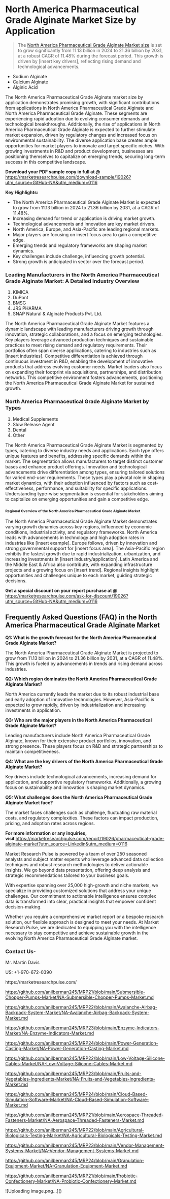 <h1>North America Pharmaceutical Grade Alginate Market&nbsp;Size by Application</h1><blockquote><p>The <a href="https://marketresearchpulse.com/download-sample/19026?utm_source=GitHub-NA&amp;utm_medium=0116">North America Pharmaceutical Grade Alginate Market size</a> is set to grow significantly from 11.13 billion in 2024 to 21.36 billion by 2031, at a robust CAGR of 11.48% during the forecast period. This growth is driven by [insert key drivers], reflecting rising demand and technological advancements.</p></blockquote><ul><li>Sodium Alginate<li> Calcium Alginate<li> Alginic Acid</li></ul><p>The North America Pharmaceutical Grade Alginate market size by application demonstrates promising growth, with significant contributions from applications in North America Pharmaceutical Grade Alginate and North America Pharmaceutical Grade Alginate. These segments are experiencing rapid adoption due to evolving consumer demands and technological breakthroughs. Additionally, the rise of applications in North America Pharmaceutical Grade Alginate is expected to further stimulate market expansion, driven by regulatory changes and increased focus on environmental sustainability. The diverse application base creates ample opportunities for market players to innovate and target specific niches. With growing investments in R&D and product development, businesses are positioning themselves to capitalize on emerging trends, securing long-term success in this competitive landscape.</p><p><strong>Download your PDF sample copy in full at @ </strong><a href="https://marketresearchpulse.com/download-sample/19026?utm_source=GitHub-NA&amp;utm_medium=0116">https://marketresearchpulse.com/download-sample/19026?utm_source=GitHub-NA&amp;utm_medium=0116</a></p><p><strong>Key Highlights: </strong></p><ul><li>The North America Pharmaceutical Grade Alginate Market is expected to grow from 11.13 billion in 2024 to 21.36 billion by 2031, at a CAGR of 11.48%.</li><li>Increasing demand for trend or application is driving market growth.</li><li>Technological advancements and innovation are key market drivers.</li><li>North America, Europe, and Asia-Pacific are leading regional markets.</li><li>Major players are focusing on insert focus area to gain a competitive edge.</li><li>Emerging trends and regulatory frameworks are shaping market dynamics.</li><li>Key challenges include challenge, influencing growth potential.</li><li>Strong growth is anticipated in sector over the forecast period.</li></ul><h3>Leading Manufacturers in the North America Pharmaceutical Grade Alginate Market: A Detailed Industry Overview</h3><ol><li>KIMICA</li><li>DuPont</li><li>BMSG</li><li>JRS PHARMA</li><li>SNAP Natural & Alginate Products Pvt. Ltd.</li></ol><div class="flex max-w-full flex-col flex-grow"><div class="min-h-8 text-message flex w-full flex-col items-end gap-2 whitespace-normal break-words [.text-message+&amp;]:mt-5" dir="auto" data-message-author-role="assistant" data-message-id="fd8432e4-4910-450d-b182-61b7bfb0a01f" data-message-model-slug="gpt-4o"><div class="flex w-full flex-col gap-1 empty:hidden first:pt-[3px]"><div class="markdown prose w-full break-words dark:prose-invert light"><p>The North America Pharmaceutical Grade Alginate Market features a dynamic landscape with leading manufacturers driving growth through innovation, strategic collaborations, and a focus on emerging technologies. Key players leverage advanced production techniques and sustainable practices to meet rising demand and regulatory requirements. Their portfolios often span diverse applications, catering to industries such as [insert industries]. Competitive differentiation is achieved through continuous investment in R&amp;D, enabling the development of innovative products that address evolving customer needs. Market leaders also focus on expanding their footprint via acquisitions, partnerships, and distribution networks. This competitive environment fosters advancements, positioning the North America Pharmaceutical Grade Alginate Market for sustained growth.</p></div></div></div></div><h3>North America Pharmaceutical Grade Alginate Market by Types</h3><ol><li>Medical Supplements<li> Slow Release Agent<li> Dental<li> Other</li></ol><div class="flex max-w-full flex-col flex-grow"><div class="min-h-8 text-message flex w-full flex-col items-end gap-2 whitespace-normal break-words [.text-message+&amp;]:mt-5" dir="auto" data-message-author-role="assistant" data-message-id="084470be-0bb7-4664-bddf-5156b4f41249" data-message-model-slug="gpt-4o-mini"><div class="flex w-full flex-col gap-1 empty:hidden first:pt-[3px]"><div class="markdown prose w-full break-words dark:prose-invert light"><p>The North America Pharmaceutical Grade Alginate Market is segmented by types, catering to diverse industry needs and applications. Each type offers unique features and benefits, addressing specific demands within the market. The segmentation allows manufacturers to target distinct customer bases and enhance product offerings. Innovation and technological advancements drive differentiation among types, ensuring tailored solutions for varied end-user requirements. These types play a pivotal role in shaping market dynamics, with their adoption influenced by factors such as cost-effectiveness, performance, and suitability for specific applications. Understanding type-wise segmentation is essential for stakeholders aiming to capitalize on emerging opportunities and gain a competitive edge.</p></div></div></div></div><h3><span style="font-size: 11px;">Regional Overview of the North America Pharmaceutical Grade Alginate Market</span></h3><div class="flex max-w-full flex-col flex-grow"><div class="min-h-8 text-message flex w-full flex-col items-end gap-2 whitespace-normal break-words [.text-message+&amp;]:mt-5" dir="auto" data-message-author-role="assistant" data-message-id="e9038762-ce64-4e30-91c9-9bd413514231" data-message-model-slug="gpt-4o-mini"><div class="flex w-full flex-col gap-1 empty:hidden first:pt-[3px]"><div class="markdown prose w-full break-words dark:prose-invert light"><p>The North America Pharmaceutical Grade Alginate Market demonstrates varying growth dynamics across key regions, influenced by economic conditions, industrial activity, and regulatory frameworks. North America leads with advancements in technology and high adoption rates in industries like [insert example]. Europe follows, driven by innovation and strong governmental support for [insert focus area]. The Asia-Pacific region exhibits the fastest growth due to rapid industrialization, urbanization, and increasing investments in [insert industry/application]. Latin America and the Middle East &amp; Africa also contribute, with expanding infrastructure projects and a growing focus on [insert trend]. Regional insights highlight opportunities and challenges unique to each market, guiding strategic decisions.</p></div></div></div></div><p><strong>Get a special discount on your report purchase at @ </strong><a href="https://marketresearchpulse.com/ask-for-discount/19026?utm_source=GitHub-NA&amp;utm_medium=0116">https://marketresearchpulse.com/ask-for-discount/19026?utm_source=GitHub-NA&amp;utm_medium=0116</a></p><h2>Frequently Asked Questions (FAQ) in the North America Pharmaceutical Grade Alginate Market</h2><p><strong>Q1: What is the growth forecast for the North America Pharmaceutical Grade Alginate Market?</strong></p><p>The North America Pharmaceutical Grade Alginate Market is projected to grow from 11.13 billion in 2024 to 21.36 billion by 2031, at a CAGR of 11.48%. This growth is fueled by advancements in trends and rising demand across industries.</p><p><strong>Q2: Which region dominates the North America Pharmaceutical Grade Alginate Market?</strong></p><p>North America currently leads the market due to its robust industrial base and early adoption of innovative technologies. However, Asia-Pacific is expected to grow rapidly, driven by industrialization and increasing investments in application.</p><p><strong>Q3: Who are the major players in the North America Pharmaceutical Grade Alginate Market?</strong></p><p>Leading manufacturers include North America Pharmaceutical Grade Alginate, known for their extensive product portfolios, innovation, and strong presence. These players focus on R&amp;D and strategic partnerships to maintain competitiveness.</p><p><strong>Q4: What are the key drivers of the North America Pharmaceutical Grade Alginate Market?</strong></p><p>Key drivers include technological advancements, increasing demand for application, and supportive regulatory frameworks. Additionally, a growing focus on sustainability and innovation is shaping market dynamics.</p><p><strong>Q5: What challenges does the North America Pharmaceutical Grade Alginate Market face?</strong></p><p>The market faces challenges such as challenge, fluctuating raw material costs, and regulatory complexities. These factors can impact production, pricing, and adoption rates across regions.</p><p><strong>For more information or any inquiries, visit&nbsp;</strong><a href="https://marketresearchpulse.com/report/19026/pharmaceutical-grade-alginate-market?utm_source=Linkedin&utm_medium=0116">https://marketresearchpulse.com/report/19026/pharmaceutical-grade-alginate-market?utm_source=Linkedin&utm_medium=0116</a></p><p>Market Research Pulse is powered by a team of over 250 seasoned analysts and subject matter experts who leverage advanced data collection techniques and robust research methodologies to deliver actionable insights. We go beyond data presentation, offering deep analysis and strategic recommendations tailored to your business goals.</p><p>With expertise spanning over 25,000 high-growth and niche markets, we specialize in providing customized solutions that address your unique challenges. Our commitment to actionable intelligence ensures complex data is transformed into clear, practical insights that empower confident decision-making.</p><p>Whether you require a comprehensive market report or a bespoke research solution, our flexible approach is designed to meet your needs. At Market Research Pulse, we are dedicated to equipping you with the intelligence necessary to stay competitive and achieve sustainable growth in the evolving North America Pharmaceutical Grade Alginate market.</p><h3><strong>Contact Us-</strong></h3><p>Mr. Martin Davis</p><p>US: +1-970-672-0390</p><p>https://marketresearchpulse.com/</p><p><a href="https://github.com/anilberman245/MRP21/blob/main/Submersible-Chopper-Pumps-Market/NA-Submersible-Chopper-Pumps-Market.md">https://github.com/anilberman245/MRP21/blob/main/Submersible-Chopper-Pumps-Market/NA-Submersible-Chopper-Pumps-Market.md</a></p><p><a href="https://github.com/anilberman245/MRP22/blob/main/Avalanche-Airbag-Backpack-System-Market/NA-Avalanche-Airbag-Backpack-System-Market.md">https://github.com/anilberman245/MRP22/blob/main/Avalanche-Airbag-Backpack-System-Market/NA-Avalanche-Airbag-Backpack-System-Market.md</a></p><p><a href="https://github.com/anilberman245/MRP23/blob/main/Enzyme-Indicators-Market/NA-Enzyme-Indicators-Market.md">https://github.com/anilberman245/MRP23/blob/main/Enzyme-Indicators-Market/NA-Enzyme-Indicators-Market.md</a></p><p><a href="https://github.com/anilberman245/MRP24/blob/main/Power-Generation-Casting-Market/NA-Power-Generation-Casting-Market.md">https://github.com/anilberman245/MRP24/blob/main/Power-Generation-Casting-Market/NA-Power-Generation-Casting-Market.md</a></p><p><a href="https://github.com/anilberman245/MRP22/blob/main/Low-Voltage-Silicone-Cables-Market/NA-Low-Voltage-Silicone-Cables-Market.md">https://github.com/anilberman245/MRP22/blob/main/Low-Voltage-Silicone-Cables-Market/NA-Low-Voltage-Silicone-Cables-Market.md</a></p><p><a href="https://github.com/anilberman245/MRP23/blob/main/Fruits-and-Vegetables-Ingredients-Market/NA-Fruits-and-Vegetables-Ingredients-Market.md">https://github.com/anilberman245/MRP23/blob/main/Fruits-and-Vegetables-Ingredients-Market/NA-Fruits-and-Vegetables-Ingredients-Market.md</a></p><p><a href="https://github.com/anilberman245/MRP24/blob/main/Cloud-Based-Simulation-Software-Market/NA-Cloud-Based-Simulation-Software-Market.md">https://github.com/anilberman245/MRP24/blob/main/Cloud-Based-Simulation-Software-Market/NA-Cloud-Based-Simulation-Software-Market.md</a></p><p><a href="https://github.com/anilberman245/MRP21/blob/main/Aerospace-Threaded-Fasteners-Market/NA-Aerospace-Threaded-Fasteners-Market.md">https://github.com/anilberman245/MRP21/blob/main/Aerospace-Threaded-Fasteners-Market/NA-Aerospace-Threaded-Fasteners-Market.md</a></p><p><a href="https://github.com/anilberman245/MRP22/blob/main/Agricultural-Biologicals-Testing-Market/NA-Agricultural-Biologicals-Testing-Market.md">https://github.com/anilberman245/MRP22/blob/main/Agricultural-Biologicals-Testing-Market/NA-Agricultural-Biologicals-Testing-Market.md</a></p><p><a href="https://github.com/anilberman245/MRP23/blob/main/Vendor-Management-Systems-Market/NA-Vendor-Management-Systems-Market.md">https://github.com/anilberman245/MRP23/blob/main/Vendor-Management-Systems-Market/NA-Vendor-Management-Systems-Market.md</a></p><p><a href="https://github.com/anilberman245/MRP24/blob/main/Granulation-Equipment-Market/NA-Granulation-Equipment-Market.md">https://github.com/anilberman245/MRP24/blob/main/Granulation-Equipment-Market/NA-Granulation-Equipment-Market.md</a></p><p><a href="https://github.com/anilberman245/MRP21/blob/main/Probiotic-Confectionery-Market/NA-Probiotic-Confectionery-Market.md">https://github.com/anilberman245/MRP21/blob/main/Probiotic-Confectionery-Market/NA-Probiotic-Confectionery-Market.md</a></p>
![Uploading image.png…]()
